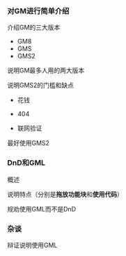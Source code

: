 ### 对GM进行简单介绍

介绍GM的三大版本

- GM8
- GMS
- GMS2

说明GM最多人用的两大版本

说明GMS2的门槛和缺点

- 花钱

- 404

- 联网验证

最好使用GMS2

### DnD和GML

概述

说明特点（分别是**拖放功能块**和**使用代码**）

规劝使用GML而不是DnD

### 杂谈

辩证说明使用GML

